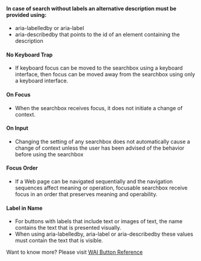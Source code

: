 #### In case of search without labels an alternative description must be provided using:

- aria-labelledby or aria-label
- aria-describedby that points to the id of an element containing the description

#### No Keyboard Trap

- If keyboard focus can be moved to the searchbox using a keyboard interface, then focus can be moved away from the searchbox using only a keyboard interface.

#### On Focus

- When the searchbox receives focus, it does not initiate a change of context.

#### On Input

- Changing the setting of any searchbox does not automatically cause a change of context unless the user has been advised of the behavior before using the searchbox

#### Focus Order

- If a Web page can be navigated sequentially and the navigation sequences affect meaning or operation, focusable searchbox receive focus in an order that preserves meaning and operability.

#### Label in Name

- For buttons with labels that include text or images of text, the name contains the text that is presented visually.
- When using aria-labelledby, aria-label or aria-describedby these values must contain the text that is visible.

Want to know more? Please visit [WAI Button Reference](https://www.w3.org/WAI/WCAG21/quickref/?currentsidebar=%23col_customize&levels=aaa)
